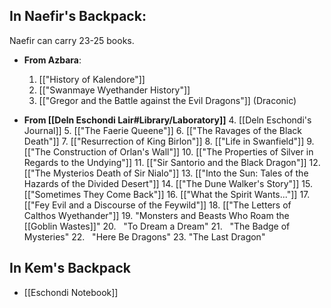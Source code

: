 ## In Naefir's Backpack:
Naefir can carry 23-25 books.

- **From Azbara**:
	1. [["History of Kalendore"]] 
	2. [["Swanmaye Wyethander History"]]
	3. [["Gregor and the Battle against the Evil Dragons"]] (Draconic)

- **From [[Deln Eschondi Lair#Library/Laboratory]]**
	  4. [[Deln Eschondi's Journal]]
	  5. [["The Faerie Queene"]]
	  6. [["The Ravages of the Black Death"]]
	  7. [["Resurrection of King Birlon"]]
	  8. [["Life in Swanfield"]]
	  9. [["The Construction of Orlan's Wall"]]
	  10. [["The Properties of Silver in Regards to the Undying"]]
	  11. [["Sir Santorio and the Black Dragon"]]
	  12. [["The Mysterios Death of Sir Nialo"]]
	  13. [["Into the Sun: Tales of the Hazards of the Divided Desert"]]
	  14. [["The Dune Walker's Story"]]
	  15. [["Sometimes They Come Back"]]
	  16. [["What the Spirit Wants..."]]
	  17. [["Fey Evil and a Discourse of the Feywild"]]
	  18. [["The Letters of Calthos Wyethander"]]
	  19. "Monsters and Beasts Who Roam the [[Goblin Wastes]]"
	  20.   "To Dream a Dream"
	  21.   "The Badge of Mysteries"
	  22.   "Here Be Dragons"
	  23.  "The Last Dragon"

## In Kem's Backpack

- [[Eschondi Notebook]]
